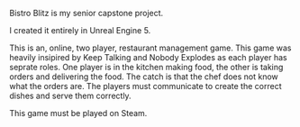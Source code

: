 Bistro Blitz is my senior capstone project.

I created it entirely in Unreal Engine 5.

This is an, online, two player, restaurant management game. This game was heavily insipired by Keep Talking and Nobody Explodes as each player has seprate roles. 
One player is in the kitchen making food, the other is taking orders and delivering the food. The catch is that the chef does not know what the orders are. The players must communicate to create the correct dishes and serve them correctly.

This game must be played on Steam.
